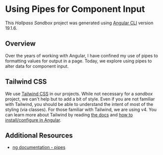 # Using Pipes for Component Input

This *Hallpass Sandbox* project was generated using [Angular CLI](https://github.com/angular/angular-cli) version 19.1.6.

## Overview

Over the years of working with Angular, I have confined my use of pipes to formatting values for output in a page.  Today, we explore 
using pipes to alter data for component input.



## Tailwind CSS

We use [Tailwind CSS](https://tailwindcss.com) in our projects.  While not necessary for a *sandbox* project, we can't help but to add a bit of style. Even if you are not familiar with Tailwind, you should be able to understand the intent of most of the styling (via classes).  For those familiar with Tailwind, we are using v4. You can learn more about Tailwind by reading [the docs](https://tailwindcss.com/docs) and [how to install/configure in Angular](https://tailwindcss.com/docs/installation/framework-guides/angular).

## Additional Resources

* [ng documentation - pipes](https://angular.dev/guide/templates/pipes)

